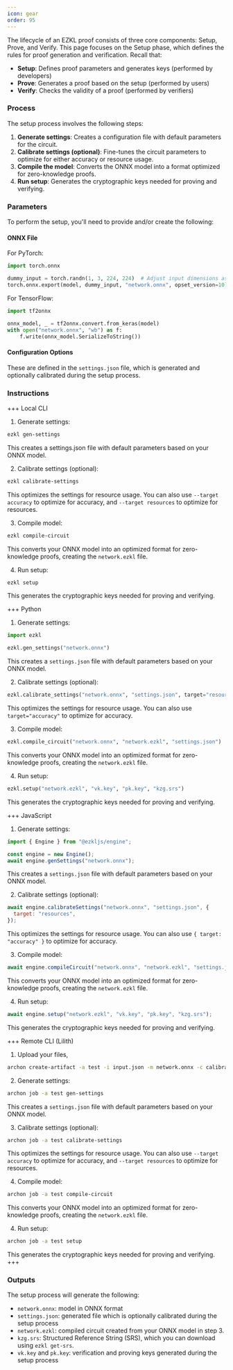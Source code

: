 ```yaml
---
icon: gear
order: 95
---
```


The lifecycle of an EZKL proof consists of three core components: Setup, Prove, and Verify. This page focuses on the Setup phase, which defines the rules for proof generation and verification. Recall that:

- **Setup**: Defines proof parameters and generates keys (performed by developers)
- **Prove**: Generates a proof based on the setup (performed by users)
- **Verify**: Checks the validity of a proof (performed by verifiers)

### Process

The setup process involves the following steps:

1. **Generate settings**: Creates a configuration file with default parameters for the circuit.
2. **Calibrate settings (optional)**: Fine-tunes the circuit parameters to optimize for either accuracy or resource usage.
3. **Compile the model**: Converts the ONNX model into a format optimized for zero-knowledge proofs.
4. **Run setup**: Generates the cryptographic keys needed for proving and verifying.

### Parameters

To perform the setup, you'll need to provide and/or create the following:

#### ONNX File

For PyTorch:

```python
import torch.onnx

dummy_input = torch.randn(1, 3, 224, 224)  # Adjust input dimensions as needed
torch.onnx.export(model, dummy_input, "network.onnx", opset_version=10)
```

For TensorFlow:

```python
import tf2onnx

onnx_model, _ = tf2onnx.convert.from_keras(model)
with open("network.onnx", "wb") as f:
    f.write(onnx_model.SerializeToString())
```

#### Configuration Options

These are defined in the `settings.json` file, which is generated and optionally calibrated during the setup process.

### Instructions

+++ Local CLI

1. Generate settings:

```bash
ezkl gen-settings
```

This creates a settings.json file with default parameters based on your ONNX model.

2. Calibrate settings (optional):

```bash
ezkl calibrate-settings
```

This optimizes the settings for resource usage. You can also use `--target accuracy` to optimize for accuracy, and `--target resources` to optimize for resources.

3. Compile model:

```bash
ezkl compile-circuit
```

This converts your ONNX model into an optimized format for zero-knowledge proofs, creating the `network.ezkl` file.

4. Run setup:

```bash
ezkl setup
```

This generates the cryptographic keys needed for proving and verifying.

+++ Python

1. Generate settings:

```python
import ezkl

ezkl.gen_settings("network.onnx")
```

This creates a `settings.json` file with default parameters based on your ONNX model.

2. Calibrate settings (optional):

```python
ezkl.calibrate_settings("network.onnx", "settings.json", target="resources")
```

This optimizes the settings for resource usage. You can also use `target="accuracy"` to optimize for accuracy.

3. Compile model:

```python
ezkl.compile_circuit("network.onnx", "network.ezkl", "settings.json")
```

This converts your ONNX model into an optimized format for zero-knowledge proofs, creating the `network.ezkl` file.

4. Run setup:

```python
ezkl.setup("network.ezkl", "vk.key", "pk.key", "kzg.srs")
```

This generates the cryptographic keys needed for proving and verifying.

+++ JavaScript

1. Generate settings:

```javascript
import { Engine } from "@ezkljs/engine";

const engine = new Engine();
await engine.genSettings("network.onnx");
```

This creates a `settings.json` file with default parameters based on your ONNX model.

2. Calibrate settings (optional):

```javascript
await engine.calibrateSettings("network.onnx", "settings.json", {
  target: "resources",
});
```

This optimizes the settings for resource usage. You can also use `{ target: "accuracy" }` to optimize for accuracy.

3. Compile model:

```javascript
await engine.compileCircuit("network.onnx", "network.ezkl", "settings.json");
```

This converts your ONNX model into an optimized format for zero-knowledge proofs, creating the `network.ezkl` file.

4. Run setup:

```javascript
await engine.setup("network.ezkl", "vk.key", "pk.key", "kzg.srs");
```

This generates the cryptographic keys needed for proving and verifying.

+++ Remote CLI (Lilith)

1. Upload your files,

```bash
archon create-artifact -a test -i input.json -m network.onnx -c calibration.json
```

2. Generate settings:

```bash
archon job -a test gen-settings
```

This creates a `settings.json` file with default parameters based on your ONNX model.

3. Calibrate settings (optional):

```bash
archon job -a test calibrate-settings
```

This optimizes the settings for resource usage. You can also use `--target accuracy` to optimize for accuracy, and `--target resources` to optimize for resources.

4. Compile model:

```bash
archon job -a test compile-circuit
```

This converts your ONNX model into an optimized format for zero-knowledge proofs, creating the `network.ezkl` file.

4. Run setup:

```bash
archon job -a test setup
```

This generates the cryptographic keys needed for proving and verifying.
+++

### Outputs

The setup process will generate the following:

- `network.onnx`: model in ONNX format
- `settings.json`: generated file which is optionally calibrated during the setup process
- `network.ezkl`: compiled circuit created from your ONNX model in step 3.
- `kzg.srs`: Structured Reference String (SRS), which you can download using `ezkl get-srs`.
- `vk.key` and `pk.key`: verification and proving keys generated during the setup process
